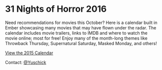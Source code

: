 # 31 Nights of Horror 2016
Need recommendations for movies this October? Here is a calendar built in Ember showcasing many movies that may have flown under the radar. The calendar includes movie trailers, links to IMDB and where to watch the movie online; most for free! Enjoy many of the month-long themes like Throwback Thursday, Supernatural Saturday, Masked Monday, and others!

[View the 2015 Calendar](http://codepen.io/Yuschick/full/VvPrVp/)

Contact: [@Yuschick](http://www.twitter.com/yuschick)
